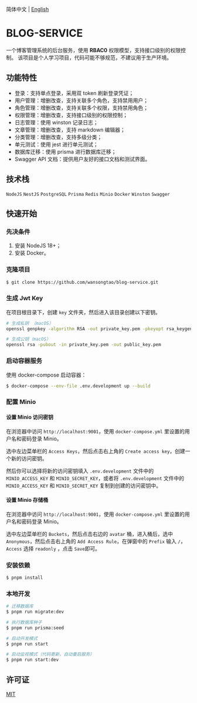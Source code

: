 简体中文 | [English](/README.md)
# BLOG-SERVICE

一个博客管理系统的后台服务，使用 **RBAC0** 权限模型，支持接口级别的权限控制。
该项目是个人学习项目，代码可能不够规范，不建议用于生产环境。

## 功能特性

- 登录：支持单点登录，采用双 token 刷新登录凭证；
- 用户管理：增删改查，支持关联多个角色，支持禁用用户；
- 角色管理：增删改查，支持关联多个权限，支持禁用角色；
- 权限管理：增删改查，支持接口级别的权限控制；
- 日志管理：使用 winston 记录日志；
- 文章管理：增删改查，支持 markdown 编辑器；
- 分类管理：增删改查，支持多级分类；
- 单元测试：使用 jest 进行单元测试；
- 数据库迁移：使用 prisma 进行数据库迁移；
- Swagger API 文档：提供用户友好的接口文档和测试界面。

## 技术栈

`NodeJS` `NestJS` `PostgreSQL` `Prisma` `Redis` `Minio` `Docker` `Winston` `Swagger`

## 快速开始

### 先决条件

1. 安装 NodeJS 18+；
2. 安装 Docker。

### 克隆项目

```bash
$ git clone https://github.com/wansongtao/blog-service.git
```

### 生成 Jwt Key

在项目根目录下，创建 `key` 文件夹，然后进入该目录创建以下密钥。

```bash
# 生成私钥 （macOS）
openssl genpkey -algorithm RSA -out private_key.pem -pkeyopt rsa_keygen_bits:2048

# 生成公钥（macOS）
openssl rsa -pubout -in private_key.pem -out public_key.pem
```

### 启动容器服务

使用 docker-compose 启动容器：

```bash
$ docker-compose --env-file .env.development up --build
```

### 配置 Minio

#### 设置 Minio 访问密钥

在浏览器中访问 `http://localhost:9001`，使用 `docker-compose.yml` 里设置的用户名和密码登录 Minio。

选中左边菜单栏的 `Access Keys`，然后点击右上角的 `Create access key`，创建一个新的访问密钥。

然后你可以选择将新的访问密钥填入 `.env.development` 文件中的 `MINIO_ACCESS_KEY` 和 `MINIO_SECRET_KEY`，或者将 `.env.development` 文件中的 `MINIO_ACCESS_KEY` 和 `MINIO_SECRET_KEY` 复制到创建的访问密钥中。

#### 设置 Minio 存储桶

在浏览器中访问 `http://localhost:9001`，使用 `docker-compose.yml` 里设置的用户名和密码登录 Minio。

选中左边菜单栏的 `Buckets`，然后点击右边的 `avatar` 桶，进入桶后，选中 `Anonymous`，然后点击右上角的 `Add Access Rule`，在弹窗中的 `Prefix` 输入 `/`， `Access` 选择 `readonly` ，点击 `Save`即可。

### 安装依赖

```bash
$ pnpm install
```

### 本地开发

```bash
# 迁移数据库
$ pnpm run migrate:dev

# 执行数据库种子
$ pnpm run prisma:seed

# 启动开发模式
$ pnpm run start

# 启动监视模式（代码更新，自动重启服务）
$ pnpm run start:dev
```

## 许可证

[MIT](/LICENSE)
